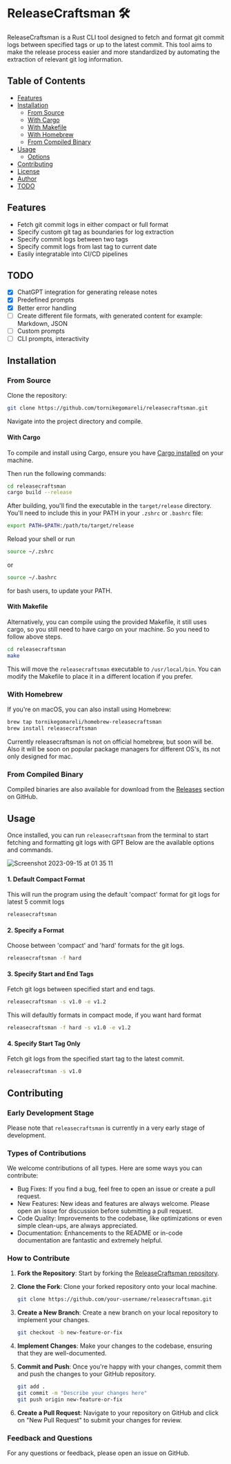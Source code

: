 # ReleaseCraftsman 🛠

ReleaseCraftsman is a Rust CLI tool designed to fetch and format git commit logs between specified tags or up to the latest commit. 
This tool aims to make the release process easier and more standardized by automating the extraction of relevant git log information.

## Table of Contents
- [Features](#features)
- [Installation](#installation)
  - [From Source](#from-source)
  - [With Cargo](#with-cargo)
  - [With Makefile](#with-makefile)
  - [With Homebrew](#with-homebrew)
  - [From Compiled Binary](#from-compiled-binary)
- [Usage](#usage)
  - [Options](#options)
- [Contributing](#contributing)
- [License](#license)
- [Author](#author)
- [TODO](#todo)

## Features

* Fetch git commit logs in either compact or full format
* Specify custom git tag as boundaries for log extraction
* Specify commit logs between two tags
* Specify commit logs from last tag to current date
* Easily integratable into CI/CD pipelines

## TODO

- [x] ChatGPT integration for generating release notes
- [x] Predefined prompts
- [x] Better error handling
- [ ] Create different file formats, with generated content for example: Markdown, JSON
- [ ] Custom prompts
- [ ] CLI prompts, interactivity

## Installation

### From Source

Clone the repository:

```bash
git clone https://github.com/tornikegomareli/releasecraftsman.git
```

Navigate into the project directory and compile.

#### With Cargo

To compile and install using Cargo, ensure you have [Cargo installed](https://doc.rust-lang.org/cargo/getting-started/installation.html) on your machine. 

Then run the following commands:
```bash
cd releasecraftsman
cargo build --release
```

After building, you'll find the executable in the `target/release` directory. You'll need to include this in your PATH in your `.zshrc` or `.bashrc` file:

```bash
export PATH=$PATH:/path/to/target/release
```
Reload your shell or run 

```bash
source ~/.zshrc
```
or

```bash
source ~/.bashrc
```
for bash users, to update your PATH.

#### With Makefile

Alternatively, you can compile using the provided Makefile, it still uses cargo, so you still need to have cargo on your machine.
So you need to follow above steps.

```bash
cd releasecraftsman
make
```

This will move the `releasecraftsman` executable to `/usr/local/bin`. You can modify the Makefile to place it in a different location if you prefer.

### With Homebrew

If you're on macOS, you can also install using Homebrew:

```bash
brew tap tornikegomareli/homebrew-releasecraftsman
brew install releasecraftsman
```

Currently releasecraftsman is not on official homebrew, but soon will be.
Also it will be soon on popular package managers for different OS's, its not only designed for mac.

### From Compiled Binary

Compiled binaries are also available for download from the [Releases](https://github.com/tornikegomareli/release-craftsman/releases) section on GitHub.

## Usage

Once installed, you can run `releasecraftsman` from the terminal to start fetching and formatting git logs with GPT
Below are the available options and commands.

![Screenshot 2023-09-15 at 01 35 11](https://github.com/tornikegomareli/release-craftsman/assets/24585160/d4fa084a-a25c-4a46-ac84-a920311d253e)

#### 1. Default Compact Format

This will run the program using the default 'compact' format for git logs for latest 5 commit logs

```bash
releasecraftsman
```

#### 2. Specify a Format
Choose between 'compact' and 'hard' formats for the git logs.
```bash
releasecraftsman -f hard
```
#### 3. Specify Start and End Tags
Fetch git logs between specified start and end tags.

```bash
releasecraftsman -s v1.0 -e v1.2
```
This will defaultly formats in compact mode, if you want hard format

```bash
releasecraftsman -f hard -s v1.0 -e v1.2
```

#### 4. Specify Start Tag Only
Fetch git logs from the specified start tag to the latest commit.

```bash
releasecraftsman -s v1.0
```

## Contributing

### Early Development Stage

Please note that `releasecraftsman` is currently in a very early stage of development. 

### Types of Contributions

We welcome contributions of all types. Here are some ways you can contribute:

- Bug Fixes: If you find a bug, feel free to open an issue or create a pull request.
- New Features: New ideas and features are always welcome. Please open an issue for discussion before submitting a pull request.
- Code Quality: Improvements to the codebase, like optimizations or even simple clean-ups, are always appreciated.
- Documentation: Enhancements to the README or in-code documentation are fantastic and extremely helpful.

### How to Contribute

1. **Fork the Repository**: Start by forking the [ReleaseCraftsman repository](https://github.com/tornikegomareli/releasecraftsman).

2. **Clone the Fork**: Clone your forked repository onto your local machine.

    ```bash
    git clone https://github.com/your-username/releasecraftsman.git
    ```

3. **Create a New Branch**: Create a new branch on your local repository to implement your changes.

    ```bash
    git checkout -b new-feature-or-fix
    ```

4. **Implement Changes**: Make your changes to the codebase, ensuring that they are well-documented.

5. **Commit and Push**: Once you're happy with your changes, commit them and push the changes to your GitHub repository.

    ```bash
    git add .
    git commit -m "Describe your changes here"
    git push origin new-feature-or-fix
    ```

6. **Create a Pull Request**: Navigate to your repository on GitHub and click on "New Pull Request" to submit your changes for review.

### Feedback and Questions

For any questions or feedback, please open an issue on GitHub. 
